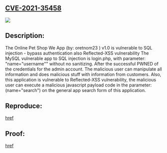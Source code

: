 ## [CVE-2021-35458](https://cve.mitre.org/cgi-bin/cvename.cgi?name=CVE-2021-35458)
![](https://github.com/nu11secur1ty/CVE-mitre/blob/main/CVE-2021-35458/docs/Screenshot%202021-10-21%20150026.png)


## Description:
The Online Pet Shop We App (by: oretnom23 ) v1.0 is vulnerable to SQL injection - bypass authentication also Reflected-XSS vulnerability
The MySQL vulnerable app to SQL injection is login.php, with parameter: "name="username"" without no sanitizing. 
After the successful PWNED of the credentials for the admin account.
The malicious user can manipulate all information and does malicious stuff with information from customers.
Also, this application is vulnerable to Reflected-XSS vulnerability, the malicious user can execute a malicious javascript
payload code in the parameter: (name="search") on the general app search form of this application.

## Reproduce:
[href](https://github.com/nu11secur1ty/CVE-mitre/edit/main/CVE-2021-35458)

## Proof:
[href](https://streamable.com/a6zu74)
